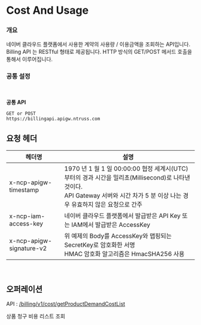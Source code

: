 Cost And Usage 
=========

<h3>개요</h3>

네이버 클라우드 플랫폼에서 사용한 계약의 사용량 / 이용금액을 조회하는 API입니다. Billing API 는 RESTful 형태로 제공됩니다. HTTP 방식의 GET/POST 메서드 호출을 통해서 이루어집니다.

<h3>공통 설정</h3>

<br>

**공통 API** 

<div class="code-toolbar"><pre class="  language-http"><code data-language="http" class="  language-http">GET or POST
<span class="token header-name keyword">https:</span>//billingapi.apigw.ntruss.com
</code></pre><div class="toolbar">

## 요청 헤더

<table>
 <thead>
  <tr>
   <th>헤더명</th>
   <th>설명</th>
  </tr>
 </thead>
 <tbody>
  <tr>
   <td>x-ncp-apigw-timestamp</td>
   <td>1970 년 1 월 1 일 00:00:00 협정 세계시(UTC)부터의 경과 시간을 밀리초(Millisecond)로 나타낸 것이다.<br data-tomark-pass="">API Gateway 서버와 시간 차가 5 분 이상 나는 경우 유효하지        않은 요청으로 간주</td>
  </tr>
  <tr>
   <td>x-ncp-iam-access-key</td>
   <td>네이버 클라우드 플랫폼에서 발급받은 API Key 또는 IAM에서 발급받은 AccessKey</td>
  </tr>
  <tr>
   <td>x-ncp-apigw-signature-v2</td>
   <td>위 예제의 Body를 AccessKey와 맵핑되는 SecretKey로 암호화한 서명<br data-tomark-pass="">HMAC 암호화 알고리즘은 HmacSHA256 사용</td>
  </tr>
  </tbody>
</table>

<br>
 
## 오퍼레이션

API :
[/billing/v1/cost/getProductDemandCostList](https://github.com/openstack9332/billing/blob/main/getProductDemandCostList.md)

상품 청구 비용 리스트 조회

 
 
 
 
 
 
 
 
 
 
 
 
 
 
 
 
 
 
 
 
 
 
 
 
 
 
 
 
 


 
 

